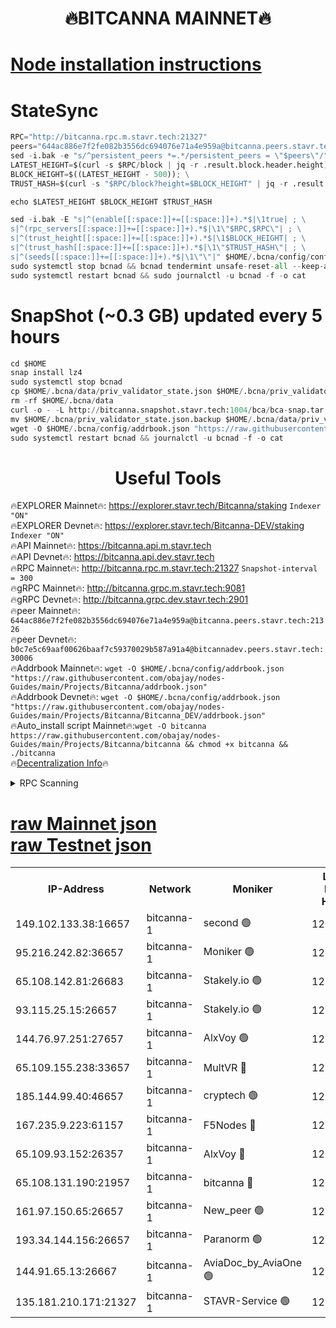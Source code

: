 <h1 align="center"> 🔥BITCANNA MAINNET🔥</h1>


[Node installation instructions](https://github.com/obajay/nodes-Guides/tree/main/Projects/Bitcanna)
=

# StateSync
```python
RPC="http://bitcanna.rpc.m.stavr.tech:21327"
peers="644ac886e7f2fe082b3556dc694076e71a4e959a@bitcanna.peers.stavr.tech:21326"
sed -i.bak -e "s/^persistent_peers *=.*/persistent_peers = \"$peers\"/" $HOME/.bcna/config/config.toml
LATEST_HEIGHT=$(curl -s $RPC/block | jq -r .result.block.header.height); \
BLOCK_HEIGHT=$((LATEST_HEIGHT - 500)); \
TRUST_HASH=$(curl -s "$RPC/block?height=$BLOCK_HEIGHT" | jq -r .result.block_id.hash)

echo $LATEST_HEIGHT $BLOCK_HEIGHT $TRUST_HASH

sed -i.bak -E "s|^(enable[[:space:]]+=[[:space:]]+).*$|\1true| ; \
s|^(rpc_servers[[:space:]]+=[[:space:]]+).*$|\1\"$RPC,$RPC\"| ; \
s|^(trust_height[[:space:]]+=[[:space:]]+).*$|\1$BLOCK_HEIGHT| ; \
s|^(trust_hash[[:space:]]+=[[:space:]]+).*$|\1\"$TRUST_HASH\"| ; \
s|^(seeds[[:space:]]+=[[:space:]]+).*$|\1\"\"|" $HOME/.bcna/config/config.toml
sudo systemctl stop bcnad && bcnad tendermint unsafe-reset-all --keep-addr-book
sudo systemctl restart bcnad && sudo journalctl -u bcnad -f -o cat
```
# SnapShot (~0.3 GB) updated every 5 hours
```python
cd $HOME
snap install lz4
sudo systemctl stop bcnad
cp $HOME/.bcna/data/priv_validator_state.json $HOME/.bcna/priv_validator_state.json.backup
rm -rf $HOME/.bcna/data
curl -o - -L http://bitcanna.snapshot.stavr.tech:1004/bca/bca-snap.tar.lz4 | lz4 -c -d - | tar -x -C $HOME/.bcna --strip-components 2
mv $HOME/.bcna/priv_validator_state.json.backup $HOME/.bcna/data/priv_validator_state.json
wget -O $HOME/.bcna/config/addrbook.json "https://raw.githubusercontent.com/obajay/nodes-Guides/main/Projects/Bitcanna/addrbook.json"
sudo systemctl restart bcnad && journalctl -u bcnad -f -o cat
```

 <h1 align="center"> Useful Tools</h1>

🔥EXPLORER Mainnet🔥:    https://explorer.stavr.tech/Bitcanna/staking          `Indexer "ON"` \
🔥EXPLORER Devnet🔥:     https://explorer.stavr.tech/Bitcanna-DEV/staking     `Indexer "ON"` \
🔥API Mainnet🔥:         https://bitcanna.api.m.stavr.tech \
🔥API Devnet🔥:          https://bitcanna.api.dev.stavr.tech \
🔥RPC Mainnet🔥:         http://bitcanna.rpc.m.stavr.tech:21327         `Snapshot-interval = 300` \
🔥gRPC Mainnet🔥:        http://bitcanna.grpc.m.stavr.tech:9081 \
🔥gRPC Devnet🔥:         http://bitcanna.grpc.dev.stavr.tech:2901 \
🔥peer Mainnet🔥:        `644ac886e7f2fe082b3556dc694076e71a4e959a@bitcanna.peers.stavr.tech:21326` \
🔥peer Devnet🔥:         `b0c7e5c69aaf00626baaf7c59370029b587a91a4@bitcannadev.peers.stavr.tech:30006` \
🔥Addrbook Mainnet🔥:    ```wget -O $HOME/.bcna/config/addrbook.json "https://raw.githubusercontent.com/obajay/nodes-Guides/main/Projects/Bitcanna/addrbook.json"``` \
🔥Addrbook Devnet🔥:    ```wget -O $HOME/.bcna/config/addrbook.json "https://raw.githubusercontent.com/obajay/nodes-Guides/main/Projects/Bitcanna/Bitcanna_DEV/addrbook.json"``` \
🔥Auto_install script Mainnet🔥:```wget -O bitcanna https://raw.githubusercontent.com/obajay/nodes-Guides/main/Projects/Bitcanna/bitcanna && chmod +x bitcanna && ./bitcanna``` \
🔥[Decentralization Info](https://github.com/obajay/StateSync-snapshots/tree/main/Projects/Bitcanna/Decentralization)🔥


<details>
<summary>RPC Scanning</summary>

<h2 align="center"> We scan nodes in real time every 4 hours. And we provide the final result of RPC endpoints.
We cannot influence the operation of these nodes in any way. </h2>


```python
If Voting Power is higher than 0 --> then the Node is a validator of the network and may be subject to attack and be a potential threat to the chain.
```
```python
We marked such validators with a red symbol
```

</details>

[raw Mainnet json](https://rpc-check.bcam.stavr.tech/bcam/rpc-bcam-result.json) \
[raw Testnet json](https://github.com/obajay/StateSync-snapshots/tree/main/Projects/Bitcanna/Rpc-Check-Testnet)
=



<table><tr><th>IP-Address</th><th>Network</th><th>Moniker</th><th>Latest Block Height</th><th>Earliest Block Height</th><th>Catching Up</th><th>Tx Index</th><th>Voting Power</th><th>Scan Time</th></tr><tr><td>149.102.133.38:16657</td><td>bitcanna-1</td><td>second 🟢</td><td>12289540</td><td>1</td><td>False</td><td>on</td><td>0</td><td>2024-01-25T18:07:07.657602662UTC</td></tr><tr><td>95.216.242.82:36657</td><td>bitcanna-1</td><td>Moniker 🟢</td><td>12289531</td><td>5776907</td><td>False</td><td>on</td><td>0</td><td>2024-01-25T18:06:08.910636171UTC</td></tr><tr><td>65.108.142.81:26683</td><td>bitcanna-1</td><td>Stakely.io 🟢</td><td>12289535</td><td>6152001</td><td>False</td><td>on</td><td>0</td><td>2024-01-25T18:06:35.347128519UTC</td></tr><tr><td>93.115.25.15:26657</td><td>bitcanna-1</td><td>Stakely.io 🟢</td><td>12289534</td><td>6520001</td><td>False</td><td>on</td><td>0</td><td>2024-01-25T18:06:28.743900650UTC</td></tr><tr><td>144.76.97.251:27657</td><td>bitcanna-1</td><td>AlxVoy 🟢</td><td>12289538</td><td>8805201</td><td>False</td><td>on</td><td>0</td><td>2024-01-25T18:06:58.933278049UTC</td></tr><tr><td>65.109.155.238:33657</td><td>bitcanna-1</td><td>MultVR 🔴</td><td>12289535</td><td>9933415</td><td>False</td><td>on</td><td>351842</td><td>2024-01-25T18:06:40.416471380UTC</td></tr><tr><td>185.144.99.40:46657</td><td>bitcanna-1</td><td>cryptech 🟢</td><td>12289531</td><td>11528001</td><td>False</td><td>on</td><td>0</td><td>2024-01-25T18:06:04.394295428UTC</td></tr><tr><td>167.235.9.223:61157</td><td>bitcanna-1</td><td>F5Nodes 🔴</td><td>12289536</td><td>12084001</td><td>False</td><td>on</td><td>570</td><td>2024-01-25T18:06:42.804641929UTC</td></tr><tr><td>65.109.93.152:26357</td><td>bitcanna-1</td><td>AlxVoy 🔴</td><td>12289540</td><td>12109301</td><td>False</td><td>on</td><td>1391724</td><td>2024-01-25T18:07:08.287773117UTC</td></tr><tr><td>65.108.131.190:21957</td><td>bitcanna-1</td><td>bitcanna 🔴</td><td>12289536</td><td>12189536</td><td>False</td><td>on</td><td>409250</td><td>2024-01-25T18:06:47.262705162UTC</td></tr><tr><td>161.97.150.65:26657</td><td>bitcanna-1</td><td>New_peer 🟢</td><td>12289535</td><td>12254001</td><td>False</td><td>on</td><td>0</td><td>2024-01-25T18:06:35.736325728UTC</td></tr><tr><td>193.34.144.156:26657</td><td>bitcanna-1</td><td>Paranorm 🟢</td><td>12289536</td><td>12271301</td><td>False</td><td>on</td><td>0</td><td>2024-01-25T18:06:47.567277482UTC</td></tr><tr><td>144.91.65.13:26667</td><td>bitcanna-1</td><td>AviaDoc_by_AviaOne 🟢</td><td>12289538</td><td>12278001</td><td>False</td><td>on</td><td>0</td><td>2024-01-25T18:06:56.128790687UTC</td></tr><tr><td>135.181.210.171:21327</td><td>bitcanna-1</td><td>STAVR-Service 🟢</td><td>12289538</td><td>12289001</td><td>False</td><td>on</td><td>0</td><td>2024-01-25T18:06:58.557407193UTC</td></tr></table>
